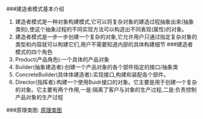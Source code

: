 ###建造者模式基本介绍
1. 建造者模式是一种对象构建模式,它可以将复杂对象的建造过程抽象出来(抽象类别),使这个抽象过程的不同实现方法可以构造出不同表现(属性)的对象。
2. 建造者模式是一步一步创建一个复杂的对象,它允许用户只通过指定复杂对象的类型和内容就可以构建它们,用户不需要知道内部的具体构建细节
###建造者模式的四个角色
1. Product(产品角色):一个具体的产品对象
2. Builder(抽象建造者):创建一个产品对象的各个部件指定的接口/抽象类
3. ConcreteBuilder(具体体建造者):实现接口,构建和装配各个部件。
4. Director(指挥者):构建一个使用Buidr接口的对象。它主要是用于创建一个复杂的对象。它主要有两个作用,一是:隔离了客户与对象的生产过程,二是:负责控制产品对象的生产过程

###原理类图:
[原理类图](https://s2.ax1x.com/2019/09/12/nBbbQ0.png)